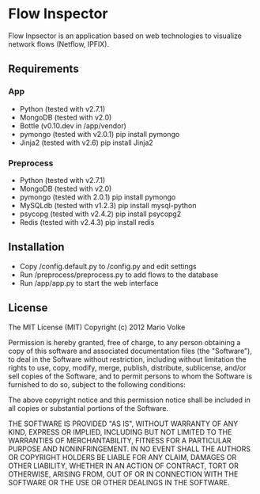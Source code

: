 Flow Inspector
=================

Flow Inpsector is an application based on web technologies to
visualize network flows (Netflow, IPFIX).

Requirements
---------------

### App

- Python (tested with v2.7.1)
- MongoDB (tested with v2.0)
- Bottle (v0.10.dev in /app/vendor)
- pymongo (tested with v2.0.1)
  pip install pymongo
- Jinja2 (tested with v2.6)
  pip install Jinja2

### Preprocess

- Python (tested with v2.7.1)
- MongoDB (tested with v2.0)
- pymongo (tested with 2.0.1)
  pip install pymongo
- MySQLdb (tested with v1.2.3)
  pip install mysql-python
- psycopg (tested with v2.4.2)
  pip install psycopg2
- Redis (tested with v2.4.3)
  pip install redis
  
Installation
---------------

- Copy /config.default.py to /config.py and edit settings
- Run /preprocess/preprocess.py to add flows to the database
- Run /app/app.py to start the web interface

License
-------------

The MIT License (MIT)
Copyright (c) 2012 Mario Volke

Permission is hereby granted, free of charge, to any person obtaining a copy of this software and associated documentation files (the "Software"), to deal in the Software without restriction, including without limitation the rights to use, copy, modify, merge, publish, distribute, sublicense, and/or sell copies of the Software, and to permit persons to whom the Software is furnished to do so, subject to the following conditions:

The above copyright notice and this permission notice shall be included in all copies or substantial portions of the Software.

THE SOFTWARE IS PROVIDED "AS IS", WITHOUT WARRANTY OF ANY KIND, EXPRESS OR IMPLIED, INCLUDING BUT NOT LIMITED TO THE WARRANTIES OF MERCHANTABILITY, FITNESS FOR A PARTICULAR PURPOSE AND NONINFRINGEMENT. IN NO EVENT SHALL THE AUTHORS OR COPYRIGHT HOLDERS BE LIABLE FOR ANY CLAIM, DAMAGES OR OTHER LIABILITY, WHETHER IN AN ACTION OF CONTRACT, TORT OR OTHERWISE, ARISING FROM, OUT OF OR IN CONNECTION WITH THE SOFTWARE OR THE USE OR OTHER DEALINGS IN THE SOFTWARE.
